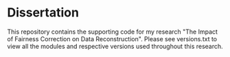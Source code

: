 # Dissertation
This repository contains the supporting code for my research "The Impact of Fairness Correction on Data Reconstruction". Please see versions.txt to view all the modules and respective versions used throughout this research.
